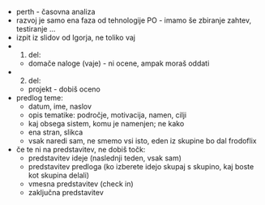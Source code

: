 - perth - časovna analiza
- razvoj je samo ena faza od tehnologije PO - imamo še zbiranje zahtev, testiranje ...
- izpit iz slidov od Igorja, ne toliko vaj
- 1. del:
	- domače naloge (vaje) - ni ocene, ampak moraš oddati
- 2. del:
	- projekt - dobiš oceno
- predlog teme:
	- datum, ime, naslov
	- opis tematike: področje, motivacija, namen, cilji
	- kaj obsega sistem, komu je namenjen; ne kako
	- ena stran, slikca
	- vsak naredi sam, ne smemo vsi isto, eden iz skupine bo dal  frodoflix
- če te ni na predstavitev, ne dobiš točk:
	- predstavitev ideje (naslednji teden, vsak sam)
	- predstavitev predloga (ko izberete idejo skupaj s skupino, kaj boste kot skupina delali)
	- vmesna predstavitev (check in)
	- zaključna predstavitev